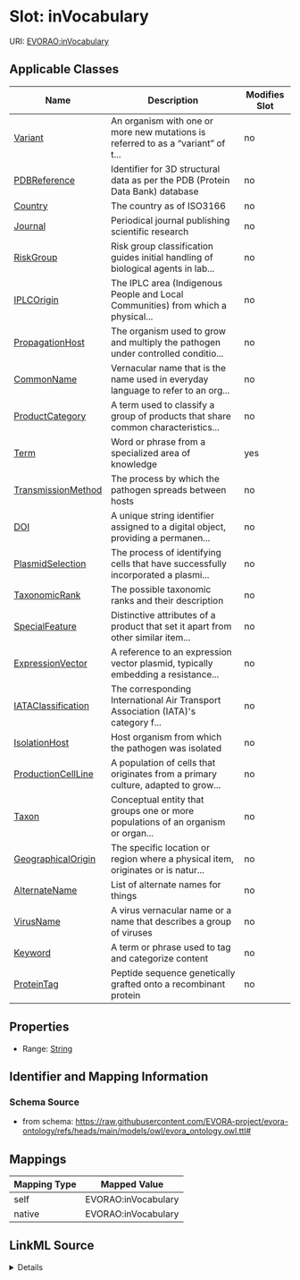 

# Slot: inVocabulary



URI: [EVORAO:inVocabulary](https://raw.githubusercontent.com/EVORA-project/evora-ontology/refs/heads/main/models/owl/evora_ontology.owl.ttl#inVocabulary)



<!-- no inheritance hierarchy -->





## Applicable Classes

| Name | Description | Modifies Slot |
| --- | --- | --- |
| [Variant](Variant.md) | An organism with one or more new mutations is referred to as a “variant” of t... |  no  |
| [PDBReference](PDBReference.md) | Identifier for 3D structural data as per the PDB (Protein Data Bank) database |  no  |
| [Country](Country.md) | The country as of ISO3166 |  no  |
| [Journal](Journal.md) | Periodical journal publishing scientific research |  no  |
| [RiskGroup](RiskGroup.md) | Risk group classification guides initial handling of biological agents in lab... |  no  |
| [IPLCOrigin](IPLCOrigin.md) | The IPLC area (Indigenous People and Local Communities) from which a physical... |  no  |
| [PropagationHost](PropagationHost.md) | The organism used to grow and multiply the pathogen under controlled conditio... |  no  |
| [CommonName](CommonName.md) | Vernacular name that is the name used in everyday language to refer to an org... |  no  |
| [ProductCategory](ProductCategory.md) | A term used to classify a group of products that share common characteristics... |  no  |
| [Term](Term.md) | Word or phrase from a specialized area of knowledge |  yes  |
| [TransmissionMethod](TransmissionMethod.md) | The process by which the pathogen spreads between hosts |  no  |
| [DOI](DOI.md) | A unique string identifier assigned to a digital object, providing a permanen... |  no  |
| [PlasmidSelection](PlasmidSelection.md) | The process of identifying cells that have successfully incorporated a plasmi... |  no  |
| [TaxonomicRank](TaxonomicRank.md) | The possible taxonomic ranks and their description |  no  |
| [SpecialFeature](SpecialFeature.md) | Distinctive attributes of a product that set it apart from other similar item... |  no  |
| [ExpressionVector](ExpressionVector.md) | A reference to an expression vector plasmid, typically embedding a resistance... |  no  |
| [IATAClassification](IATAClassification.md) | The corresponding International Air Transport Association (IATA)'s category f... |  no  |
| [IsolationHost](IsolationHost.md) | Host organism from which the pathogen was isolated |  no  |
| [ProductionCellLine](ProductionCellLine.md) | A population of cells that originates from a primary culture, adapted to grow... |  no  |
| [Taxon](Taxon.md) | Conceptual entity that groups one or more populations of an organism or organ... |  no  |
| [GeographicalOrigin](GeographicalOrigin.md) | The specific location or region where a physical item, originates or is natur... |  no  |
| [AlternateName](AlternateName.md) | List of alternate names for things |  no  |
| [VirusName](VirusName.md) | A virus vernacular name or a name that describes a group of viruses |  no  |
| [Keyword](Keyword.md) | A term or phrase used to tag and categorize content |  no  |
| [ProteinTag](ProteinTag.md) | Peptide sequence genetically grafted onto a recombinant protein |  no  |







## Properties

* Range: [String](String.md)





## Identifier and Mapping Information







### Schema Source


* from schema: https://raw.githubusercontent.com/EVORA-project/evora-ontology/refs/heads/main/models/owl/evora_ontology.owl.ttl#




## Mappings

| Mapping Type | Mapped Value |
| ---  | ---  |
| self | EVORAO:inVocabulary |
| native | EVORAO:inVocabulary |




## LinkML Source

<details>
```yaml
name: inVocabulary
from_schema: https://raw.githubusercontent.com/EVORA-project/evora-ontology/refs/heads/main/models/owl/evora_ontology.owl.ttl#
rank: 1000
alias: inVocabulary
domain_of:
- Term
range: string

```
</details>